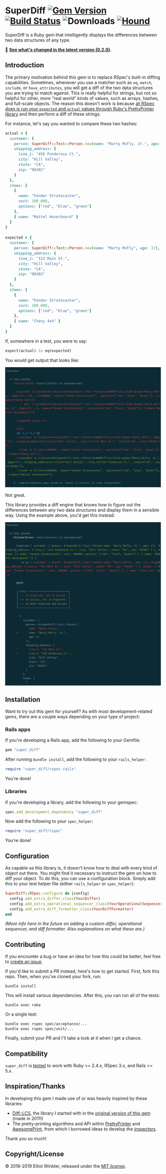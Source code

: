 # SuperDiff [![Gem Version][version-badge]][rubygems] [![Build Status][travis-badge]][travis] ![Downloads][downloads-badge] [![Hound][hound-badge]][hound]

[version-badge]: http://img.shields.io/gem/v/super_diff.svg
[rubygems]: http://rubygems.org/gems/super_diff
[travis-badge]: http://img.shields.io/travis/mcmire/super_diff/master.svg
[downloads-badge]: http://img.shields.io/gem/dtv/super_diff.svg
[hound-badge]: https://img.shields.io/badge/Reviewed_by-Hound-8E64B0.svg
[hound]: https://houndci.com

SuperDiff is a Ruby gem that intelligently displays the differences between two
data structures of any type.

📢 **[See what's changed in the latest version (0.2.0)][changelog].**

[changelog]: CHANGELOG.md

## Introduction

The primary motivation behind this gem is to replace RSpec's built-in diffing
capabilities. Sometimes, whenever you use a matcher such as `eq`, `match`,
`include`, or `have_attributes`, you will get a diff of the two data structures
you are trying to match against. This is really helpful for strings, but not so
helpful for other, more "real world" kinds of values, such as arrays, hashes,
and full-scale objects. The reason this doesn't work is because [all RSpec does
is run your `expected` and `actual` values through Ruby's PrettyPrinter
library][rspec-differ-fail] and then perform a diff of these strings.

For instance, let's say you wanted to compare these two hashes:

``` ruby
actual = {
  customer: {
    person: SuperDiff::Test::Person.new(name: "Marty McFly, Jr.", age: 17),
    shipping_address: {
      line_1: "456 Ponderosa Ct.",
      city: "Hill Valley",
      state: "CA",
      zip: "90382"
    }
  },
  items: [
    {
      name: "Fender Stratocaster",
      cost: 100_000,
      options: ["red", "blue", "green"]
    },
    { name: "Mattel Hoverboard" }
  ]
}

expected = {
  customer: {
    person: SuperDiff::Test::Person.new(name: "Marty McFly", age: 17),
    shipping_address: {
      line_1: "123 Main St.",
      city: "Hill Valley",
      state: "CA",
      zip: "90382"
    }
  },
  items: [
    {
      name: "Fender Stratocaster",
      cost: 100_000,
      options: ["red", "blue", "green"]
    },
    { name: "Chevy 4x4" }
  ]
}
```

If, somewhere in a test, you were to say:

``` ruby
expect(actual).to eq(expected)
```

You would get output that looks like:

![Before super_diff](doc/before_super_diff.png)

Not great.

This library provides a diff engine that knows how to figure out the differences
between any two data structures and display them in a sensible way. Using the
example above, you'd get this instead:

![After super_diff](doc/after_super_diff.png)

[rspec-differ-fail]: https://github.com/rspec/rspec-support/blob/c69a231d7369dd165ad7ce4742e1a2e21e3462b5/lib/rspec/support/differ.rb#L178

## Installation

Want to try out this gem for yourself? As with most development-related gems,
there are a couple ways depending on your type of project:

### Rails apps

If you're developing a Rails app, add the following to your Gemfile:

``` ruby
gem "super_diff"
```

After running `bundle install`, add the following to your `rails_helper`:

``` ruby
require "super_diff/rspec-rails"
```

You're done!

### Libraries

If you're developing a library, add the following to your gemspec:

``` ruby
spec.add_development_dependency "super_diff"
```

Now add the following to your `spec_helper`:

``` ruby
require "super_diff/rspec"
```

You're done!

## Configuration

As capable as this library is, it doesn't know how to deal with every kind of
object out there. You might find it necessary to instruct the gem on how to diff
your object. To do this, you can use a configuration block. Simply add this to
your test helper file (either `rails_helper` or `spec_helper`):

``` ruby
SuperDiff::RSpec.configure do |config|
  config.add_extra_differ_class(YourDiffer)
  config.add_extra_operational_sequencer_class(YourOperationalSequencer)
  config.add_extra_diff_formatter_class(YourDiffFormatter)
end
```

*(More info here in the future on adding a custom differ, operational sequencer,
and diff formatter. Also explanations on what these are.)*

## Contributing

If you encounter a bug or have an idea for how this could be better, feel free
to [create an issue](https://github.com/mcmire/super_diff/issues).

If you'd like to submit a PR instead, here's how to get started. First, fork
this repo. Then, when you've cloned your fork, run:

```
bundle install
```

This will install various dependencies. After this, you can run all of the
tests: 

```
bundle exec rake
```

Or a single test:

```
bundle exec rspec spec/acceptance/...
bundle exec rspec spec/unit/...
```

Finally, submit your PR and I'll take a look at it when I get a chance.

## Compatibility

`super_diff` is [tested][travis] to work with Ruby >= 2.4.x, RSpec 3.x, and
Rails >= 5.x.

[travis]: http://travis-ci.org/mcmire/super_diff

## Inspiration/Thanks

In developing this gem I made use of or was heavily inspired by these libraries:

* [Diff::LCS][diff-lcs], the library I started with in the [original version of
  this gem][original-version] (made in 2011!)
* The pretty-printing algorithms and API within [PrettyPrinter][pretty-printer]
  and [AwesomePrint][awesome-print], from which I borrowed ideas to develop
  the [inspectors][inspection-tree].

Thank you so much!

[original-version]: https://github.com/mcmire/super_diff/tree/old-master
[diff-lcs]: https://github.com/halostatue/diff-lcs
[pretty-printer]: https://github.com/ruby/ruby/tree/master/lib/prettyprint.rb
[awesome-print]: https://github.com/awesome-print/awesome_print
[inspection-tree]: https://github.com/mcmire/super_diff/blob/master/lib/super_diff/object_inspection/inspection_tree.rb

## Copyright/License

© 2018-2019 Elliot Winkler, released under the [MIT license](LICENSE).
